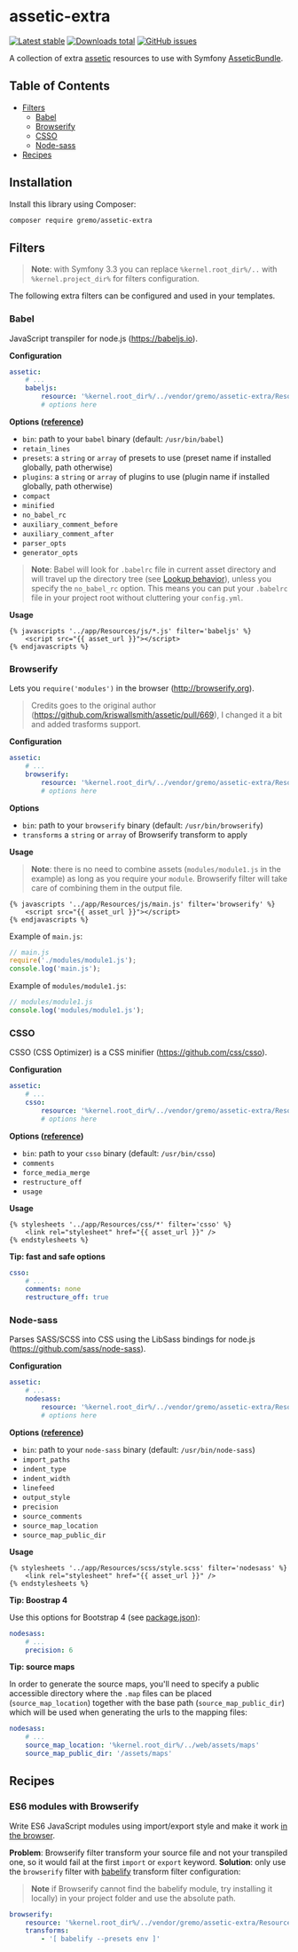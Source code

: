 # assetic-extra
[![Latest stable](https://img.shields.io/packagist/v/gremo/assetic-extra.svg?style=flat-square)](https://packagist.org/packages/gremo/assetic-extra) [![Downloads total](https://img.shields.io/packagist/dt/gremo/assetic-extra.svg?style=flat-square)](https://packagist.org/packages/gremo/assetic-extra) [![GitHub issues](https://img.shields.io/github/issues/gremo/assetic-extra.svg?style=flat-square)](https://github.com/gremo/assetic-extra/issues)

A collection of extra [assetic](https://github.com/kriswallsmith/assetic) resources to use with Symfony [AsseticBundle](https://github.com/symfony/assetic-bundle).

## Table of Contents
- [Filters](#filters)
  - [Babel](#babel)
  - [Browserify](#browserify)
  - [CSSO](#csso)
  - [Node-sass](#node-sass)
- [Recipes](#recipes)

## Installation
Install this library using Composer:

```bash
composer require gremo/assetic-extra
```

## Filters
> **Note**: with Symfony 3.3 you can replace `%kernel.root_dir%/..` with `%kernel.project_dir%` for filters configuration.

The following extra filters can be configured and used in your templates.

### Babel
JavaScript transpiler for node.js (https://babeljs.io).

**Configuration**

```yml
assetic:
    # ...
    babeljs:
        resource: '%kernel.root_dir%/../vendor/gremo/assetic-extra/Resources/filter/babeljs.xml'
        # options here
```

**Options ([reference](https://babeljs.io/docs/usage/api/#options))**

- `bin`: path to your `babel` binary (default: `/usr/bin/babel`)
- `retain_lines`
- `presets`: a `string` or `array` of presets to use (preset name if installed globally, path otherwise)
- `plugins`: a `string` or `array` of plugins to use (plugin name if installed globally, path otherwise)
- `compact`
- `minified`
- `no_babel_rc`
- `auxiliary_comment_before`
- `auxiliary_comment_after`
- `parser_opts`
- `generator_opts`

> **Note**: Babel will look for `.babelrc` file in current asset directory and will travel up the directory tree (see [Lookup behavior](https://babeljs.io/docs/usage/babelrc/#lookup-behavior)), unless you specify the `no_babel_rc` option. This means you can put your `.babelrc` file in your project root without cluttering your `config.yml`.

**Usage**

```twig
{% javascripts '../app/Resources/js/*.js' filter='babeljs' %}
    <script src="{{ asset_url }}"></script>
{% endjavascripts %}
```

### Browserify
Lets you `require('modules')` in the browser (http://browserify.org).

> Credits goes to the original author (https://github.com/kriswallsmith/assetic/pull/669), I changed it a bit and added trasforms support.

**Configuration**

```yml
assetic:
    # ...
    browserify:
        resource: '%kernel.root_dir%/../vendor/gremo/assetic-extra/Resources/filter/browserify.xml'
        # options here
```

**Options**

- `bin`: path to your `browserify` binary (default: `/usr/bin/browserify`)
- `transforms` a `string` or `array` of Browserify transform to apply

**Usage**

> **Note**: there is no need to combine assets (`modules/module1.js` in the example) as long as you require your `module`. Browserify filter will take care of combining them in the output file.

```twig
{% javascripts '../app/Resources/js/main.js' filter='browserify' %}
    <script src="{{ asset_url }}"></script>
{% endjavascripts %}
```

Example of `main.js`:

```js
// main.js
require('./modules/module1.js');
console.log('main.js');
```

Example of `modules/module1.js`:

```js
// modules/module1.js
console.log('modules/module1.js');
```

### CSSO
CSSO (CSS Optimizer) is a CSS minifier (https://github.com/css/csso).

**Configuration**

```yml
assetic:
    # ...
    csso:
        resource: '%kernel.root_dir%/../vendor/gremo/assetic-extra/Resources/filter/csso.xml'
        # options here
```

**Options ([reference](https://github.com/css/csso-cli))**

- `bin`: path to your `csso` binary (default: `/usr/bin/csso`)
- `comments`
- `force_media_merge`
- `restructure_off`
- `usage`

**Usage**

```twig
{% stylesheets '../app/Resources/css/*' filter='csso' %}
    <link rel="stylesheet" href="{{ asset_url }}" />
{% endstylesheets %}
```

**Tip: fast and safe options**

```yml
csso:
    # ...
    comments: none
    restructure_off: true
```

### Node-sass
Parses SASS/SCSS into CSS using the LibSass bindings for node.js (https://github.com/sass/node-sass).

**Configuration**

```yml
assetic:
    # ...
    nodesass:
        resource: '%kernel.root_dir%/../vendor/gremo/assetic-extra/Resources/filter/nodesass.xml'
        # options here
```

**Options ([reference](https://github.com/sass/node-sass#options))**

- `bin`: path to your `node-sass` binary (default: `/usr/bin/node-sass`)
- `import_paths`
- `indent_type`
- `indent_width`
- `linefeed`
- `output_style`
- `precision`
- `source_comments`
- `source_map_location`
- `source_map_public_dir`

**Usage**

```twig
{% stylesheets '../app/Resources/scss/style.scss' filter='nodesass' %}
    <link rel="stylesheet" href="{{ asset_url }}" />
{% endstylesheets %}
```

**Tip: Boostrap 4**

Use this options for Bootstrap 4 (see [package.json](https://github.com/twbs/bootstrap/blob/v4.0.0/package.json#L24)):

```yml
nodesass:
    # ...
    precision: 6
```

**Tip: source maps**

In order to generate the source maps, you'll need to specify a public accessible directory where the `.map` files can be placed (`source_map_location`) together with the base path (`source_map_public_dir`) which will be used when generating the urls to the mapping files:

```yml
nodesass:
    # ...
    source_map_location: '%kernel.root_dir%/../web/assets/maps'
    source_map_public_dir: '/assets/maps'
```

## Recipes

### ES6 modules with Browserify
Write ES6 JavaScript modules using import/export style and make it work [in the browser](http://caniuse.com/#feat=es6-module).

**Problem**: Browserify filter transform your source file and not your transpiled one, so it would fail at the first `import` or `export` keyword.
**Solution**: only use the `browserify` filter with [babelify](https://github.com/babel/babelify) transform filter configuration:

> **Note** if Browserify cannot find the babelify module, try installing it locally) in your project folder and use the absolute path.

```yml
browserify:
    resource: '%kernel.root_dir%/../vendor/gremo/assetic-extra/Resources/filter/browserify.xml'
    transforms:
        - '[ babelify --presets env ]'
```
